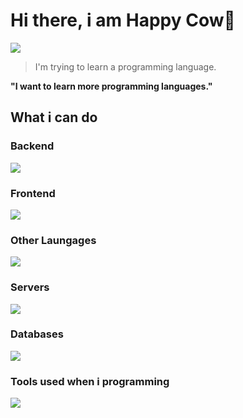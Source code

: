 # Hi there, i am Happy Cow👋

<img src="https://steamuserimages-a.akamaihd.net/ugc/1688248122333201857/5344AB4050E6B88710B7C16CB12C175F29A3DB5A/?imw=637&imh=358&ima=fit&impolicy=Letterbox&imcolor=%23000000&letterbox=true"/>

> I'm trying to learn a programming language.

**"I want to learn more programming languages."**

## What i can do

### Backend
<img src="https://skillicons.dev/icons?i=python,flask,fastapi,nodejs,php,lua"/>

### Frontend
<img src="https://skillicons.dev/icons?i=html,css,js,react,bootstrap,jquery"/>

### Other Laungages
<img src="https://skillicons.dev/icons?i=bots,r"/>

### Servers
<img src="https://skillicons.dev/icons?i=cloudflare,aws,gcp,firebase"/>

### Databases
<img src="https://skillicons.dev/icons?i=mysql"/>

### Tools used when i programming
<img src="https://skillicons.dev/icons?i=vscode,robloxstudio,postman,replit,github,git,gitlab,figma,stackoverflow,netlify,nginx"/>
